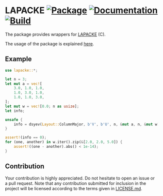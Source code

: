 # LAPACKE [![Package][package-img]][package-url] [![Documentation][documentation-img]][documentation-url] [![Build][build-img]][build-url]

The package provides wrappers for [LAPACKE] (C).

The usage of the package is explained [here][usage].

## Example

```rust
use lapacke::*;

let n = 3;
let mut a = vec![
    3.0, 1.0, 1.0,
    1.0, 3.0, 1.0,
    1.0, 1.0, 3.0,
];
let mut w = vec![0.0; n as usize];
let info;

unsafe {
    info = dsyev(Layout::ColumnMajor, b'V', b'U', n, &mut a, n, &mut w);
}

assert!(info == 0);
for (one, another) in w.iter().zip(&[2.0, 2.0, 5.0]) {
    assert!((one - another).abs() < 1e-14);
}
```

## Contribution

Your contribution is highly appreciated. Do not hesitate to open an issue or a
pull request. Note that any contribution submitted for inclusion in the project
will be licensed according to the terms given in [LICENSE.md](LICENSE.md).

[lapacke]: https://en.wikipedia.org/wiki/LAPACK
[usage]: https://blas-lapack-rs.github.io/usage

[build-img]: https://travis-ci.org/blas-lapack-rs/lapacke.svg?branch=master
[build-url]: https://travis-ci.org/blas-lapack-rs/lapacke
[documentation-img]: https://docs.rs/lapacke/badge.svg
[documentation-url]: https://docs.rs/lapacke
[package-img]: https://img.shields.io/crates/v/lapacke.svg
[package-url]: https://crates.io/crates/lapacke
